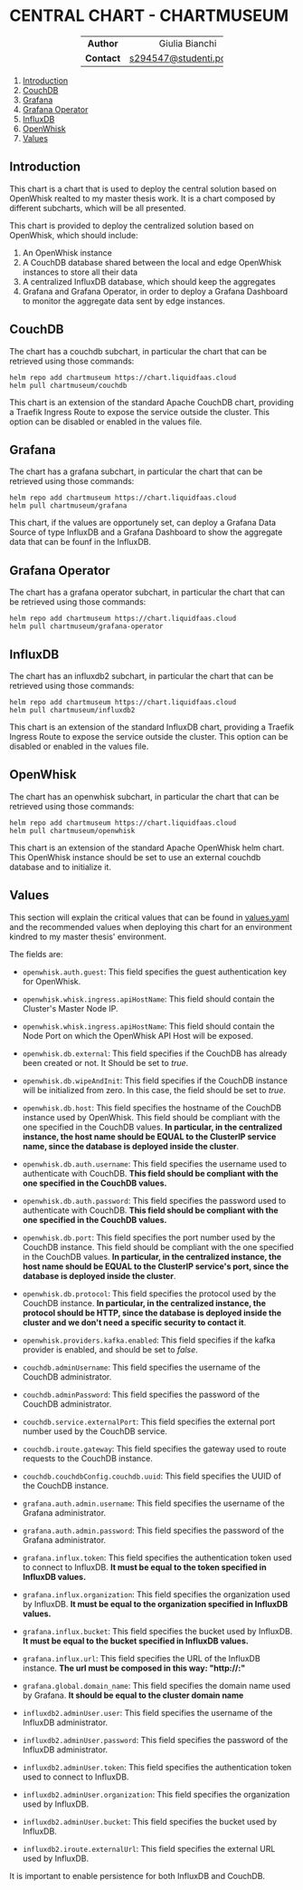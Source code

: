 # CENTRAL CHART - CHARTMUSEUM

<div style="margin-left: auto;
            margin-right: auto;
            width: 50%">

|||
|:--:|:--:|
| **Author** | Giulia Bianchi|
| **Contact** | s294547@studenti.polito.it |
</div>

1. [Introduction](#introduction)
2. [CouchDB](#couchdb)
3. [Grafana](#grafana)
4. [Grafana Operator](#grafana-operator)
5. [InfluxDB](#influxdb)
6. [OpenWhisk](#openwhisk)
7. [Values](#values)


## Introduction

This chart is a chart that is used to deploy the central solution based on OpenWhisk realted to my master thesis work. It is a chart composed by different subcharts, which will be all presented.

This chart is provided to deploy the centralized solution based on OpenWhisk, which should include: 
1. An OpenWhisk instance
2. A CouchDB database shared between the local and edge OpenWhisk instances to store all their data
3. A centralized InfluxDB database, which should keep the aggregates 
4. Grafana and Grafana Operator, in order to deploy a Grafana Dashboard to monitor the aggregate data sent by edge instances. 
 
## CouchDB
 
The chart has a couchdb subchart, in particular the chart that can be retrieved using those commands:

```
helm repo add chartmuseum https://chart.liquidfaas.cloud
helm pull chartmuseum/couchdb
```

This chart is an extension of the standard Apache CouchDB chart, providing a Traefik Ingress Route to expose the service outside the cluster. This option can be disabled or enabled in the values file.

## Grafana 
The chart has a grafana subchart, in particular the chart that can be retrieved using those commands:

```
helm repo add chartmuseum https://chart.liquidfaas.cloud
helm pull chartmuseum/grafana
```

This chart, if the values are opportunely set, can deploy a Grafana Data Source of type InfluxDB and a Grafana Dashboard to show the aggregate data that can be founf in the InfluxDB.

## Grafana Operator
The chart has a grafana operator subchart, in particular the chart that can be retrieved using those commands:

```
helm repo add chartmuseum https://chart.liquidfaas.cloud
helm pull chartmuseum/grafana-operator
```

## InfluxDB
The chart has an influxdb2 subchart, in particular the chart that can be retrieved using those commands:

```
helm repo add chartmuseum https://chart.liquidfaas.cloud
helm pull chartmuseum/influxdb2
```
This chart is an extension of the standard InfluxDB chart, providing a Traefik Ingress Route to expose the service outside the cluster. This option can be disabled or enabled in the values file.

## OpenWhisk
The chart has an openwhisk subchart, in particular the chart that can be retrieved using those commands:

```
helm repo add chartmuseum https://chart.liquidfaas.cloud
helm pull chartmuseum/openwhisk
```

This chart is an extension of the standard Apache OpenWhisk helm chart. This OpenWhisk instance should be set to use an external couchdb database and to initialize it. 

## Values

This section will explain the critical values that can be found in [values.yaml](./values.yaml) and the recommended values when deploying this chart for an environment kindred to my master thesis' environment.

The fields are:

- `openwhisk.auth.guest`: This field specifies the guest authentication key for OpenWhisk.
- `openwhisk.whisk.ingress.apiHostName`: This field should contain the Cluster's Master Node IP.
- `openwhisk.whisk.ingress.apiHostName`: This field should contain the Node Port on which the OpenWhisk API Host will be exposed.
- `openwhisk.db.external`: This field specifies if the CouchDB has already been created or not. It Should be set to *true*.
- `openwhisk.db.wipeAndInit`: This field specifies if the CouchDB instance will be initialized from zero. In this case, the field should be set to *true*.
- `openwhisk.db.host`: This field specifies the hostname of the CouchDB instance used by OpenWhisk. This field should be compliant with the one specified in the CouchDB values. **In particular, in the centralized instance, the host name should be EQUAL to the ClusterIP service name, since the database is deployed inside the cluster**.
- `openwhisk.db.auth.username`: This field specifies the username used to authenticate with CouchDB. **This field should be compliant with the one specified in the CouchDB values.**
- `openwhisk.db.auth.password`: This field specifies the password used to authenticate with CouchDB. **This field should be compliant with the one specified in the CouchDB values.**
- `openwhisk.db.port`: This field specifies the port number used by the CouchDB instance. This field should be compliant with the one specified in the CouchDB values. **In particular, in the centralized instance, the host name should be EQUAL to the ClusterIP service's port, since the database is deployed inside the cluster**.
- `openwhisk.db.protocol`: This field specifies the protocol used by the CouchDB instance.  **In particular, in the centralized instance, the protocol should be HTTP, since the database is deployed inside the cluster and we don't need a specific security to contact it**.
- `openwhisk.providers.kafka.enabled`: This field specifies if the kafka provider is enabled, and should be  set to *false*.


- `couchdb.adminUsername`: This field specifies the username of the CouchDB administrator.
- `couchdb.adminPassword`: This field specifies the password of the CouchDB administrator.
- `couchdb.service.externalPort`: This field specifies the external port number used by the CouchDB service.
- `couchdb.iroute.gateway`: This field specifies the gateway used to route requests to the CouchDB instance.
- `couchdb.couchdbConfig.couchdb.uuid`: This field specifies the UUID of the CouchDB instance.

- `grafana.auth.admin.username`: This field specifies the username of the Grafana administrator.
- `grafana.auth.admin.password`: This field specifies the password of the Grafana administrator.
- `grafana.influx.token`: This field specifies the authentication token used to connect to InfluxDB. **It must be equal to the token specified in InfluxDB values.**
- `grafana.influx.organization`: This field specifies the organization used by InfluxDB. **It must be equal to the organization specified in InfluxDB values.**
- `grafana.influx.bucket`: This field specifies the bucket used by InfluxDB. **It must be equal to the bucket specified in InfluxDB values.**
- `grafana.influx.url`: This field specifies the URL of the InfluxDB instance. **The url must be composed in this way: "http://<influxdb-clusterIp-service-name>:<InfluxDBClusterIPPort>"**
- `grafana.global.domain_name`: This field specifies the domain name used by Grafana. **It should be equal to the cluster domain name**

- `influxdb2.adminUser.user`: This field specifies the username of the InfluxDB administrator.
- `influxdb2.adminUser.password`: This field specifies the password of the InfluxDB administrator.
- `influxdb2.adminUser.token`: This field specifies the authentication token used to connect to InfluxDB.
- `influxdb2.adminUser.organization`: This field specifies the organization used by InfluxDB.
- `influxdb2.adminUser.bucket`: This field specifies the bucket used by InfluxDB.
- `influxdb2.iroute.externalUrl`: This field specifies the external URL used by InfluxDB.

It is important to enable persistence for both InfluxDB and CouchDB.